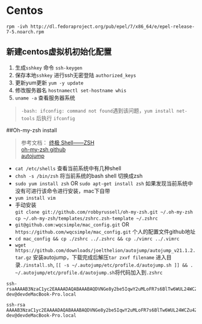 # Centos

`rpm -ivh http://dl.fedoraproject.org/pub/epel/7/x86_64/e/epel-release-7-5.noarch.rpm`

## 新建centos虚拟机初始化配置
1. 生成`sshkey` 命令 `ssh-keygen`
2. 保存本地`sshkey` 进行ssh无密登陆 `authorized_keys`
3. 更新yum更新   `yum -y update`
4. 修改服务器名 `hostnamectl set-hostname whis `
5. `uname -a` 查看服务器系统

> `-bash: ifconfig: command not found`遇到该问题，`yum install net-tools` 后执行 `ifconfig`

##Oh-my-zsh install
>参考文档：
>[终极 Shell——ZSH](https://zhuanlan.zhihu.com/p/19556676)      
>[oh-my-zsh github](https://link.zhihu.com/?target=https%3A//github.com/robbyrussell/oh-my-zsh)    
>[autojump](https://github.com/wting/autojump)

- `cat /etc/shells`   查看当前系统中有几种shell
- `chsh -s /bin/zsh`  将当前系统的bash shell 切换成zsh
- `sudo yum install zsh` OR `sudo apt-get install zsh` 如果发现当前系统中没有可进行该命令进行安装，mac下自带
- `yum install vim`
- 手动安装    
`git clone git://github.com/robbyrussell/oh-my-zsh.git ~/.oh-my-zsh`
`cp ~/.oh-my-zsh/templates/zshrc.zsh-template ~/.zshrc`
- `git@github.com:wqcsimple/mac_config.git` OR `https://github.com/wqcsimple/mac_config.git` 个人的配置文件github地址
- `cd mac_config && cp ./zshrc ../.zshrc && cp ./vimrc ../.vimrc`
- `wget https://github.com/downloads/joelthelion/autojump/autojump_v21.1.2.tar.gz` 安装autojump，下载完成后解压`tar zxvf filename` 进入目录`./install.sh`, `[[ -s ~/.autojump/etc/profile.d/autojump.sh ]] && . ~/.autojump/etc/profile.d/autojump.sh`将代码加入到`.zshrc`

```
ssh-rsaAAAAB3NzaC1yc2EAAAADAQABAAABAQDVNGe8y2be5IqwY2uMLoFR7s6BlTw6WUL24WCZu4Z81BLfthLso6BIys2lebSKBXUWlSeRcisUC45Zr4lJek666th/eZ+yKpGv4cQwRffFKedl36gTLa1R7wtHUh1OtdLiauad5d/8RbA6T6wGeJ6LatONTRFE+vhD1VzY0OTNVX03XNQgUOhz9g+wLHbPpdkhv15pdu5Z8Hi3BCDtmJiBPRy7E1izHYxAoJz6tQqroIvQG6CcJ2WTRGNQC6CVyP+gCQGKFUdD1OBC6O3CNZ/IRm8fuqv6PyAyEyWBmwSx0Zof8x/d6txmMRRwHJG1gRgF7PAEWx8ifwW/M8qCZMlF dev@devdeMacBook-Pro.local
```
```
ssh-rsa AAAAB3NzaC1yc2EAAAADAQABAAABAQDVNGe8y2be5IqwY2uMLoFR7s6BlTw6WUL24WCZu4Z81BLfthLso6BIys2lebSKBXUWlSeRcisUC45Zr4lJek666th/eZ+yKpGv4cQwRffFKedl36gTLa1R7wtHUh1OtdLiauad5d/8RbA6T6wGeJ6LatONTRFE+vhD1VzY0OTNVX03XNQgUOhz9g+wLHbPpdkhv15pdu5Z8Hi3BCDtmJiBPRy7E1izHYxAoJz6tQqroIvQG6CcJ2WTRGNQC6CVyP+gCQGKFUdD1OBC6O3CNZ/IRm8fuqv6PyAyEyWBmwSx0Zof8x/d6txmMRRwHJG1gRgF7PAEWx8ifwW/M8qCZMlF dev@devdeMacBook-Pro.local
```


